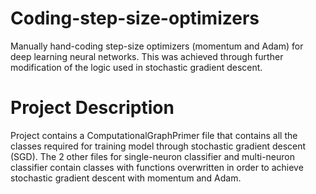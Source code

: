 # Coding-step-size-optimizers
Manually hand-coding step-size optimizers (momentum and Adam) for deep learning neural networks. This was achieved through further modification of the logic used in stochastic gradient descent.
# Project Description
Project contains a ComputationalGraphPrimer file that contains all the classes required for training model through stochastic gradient descent (SGD). The 2 other files for single-neuron classifier and multi-neuron classifier contain classes with functions overwritten in order to achieve stochastic gradient descent with momentum and Adam.
